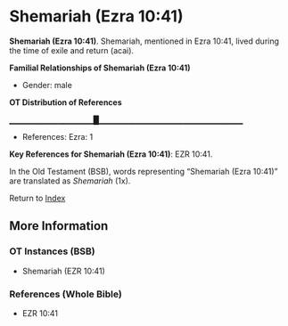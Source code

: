 # Shemariah (Ezra 10:41)
**Shemariah (Ezra 10:41)**. 
Shemariah, mentioned in Ezra 10:41, lived during the time of exile and return (acai). 




**Familial Relationships of Shemariah (Ezra 10:41)**


* Gender: male


**OT Distribution of References**

▁▁▁▁▁▁▁▁▁▁▁▁▁▁█▁▁▁▁▁▁▁▁▁▁▁▁▁▁▁▁▁▁▁▁▁▁▁▁
* References: Ezra: 1



**Key References for Shemariah (Ezra 10:41)**: 
EZR 10:41. 


In the Old Testament (BSB), words representing “Shemariah (Ezra 10:41)” are translated as 
*Shemariah* (1x). 




Return to [Index](00-Index.md)

## More Information

### OT Instances (BSB)

* Shemariah (EZR 10:41)



### References (Whole Bible)

* EZR 10:41



